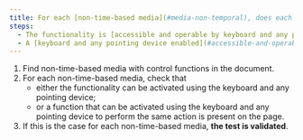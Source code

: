 ```yaml
---
title: For each [non-time-based media](#media-non-temporal), does each feature meet one of these conditions?
steps:
  - The functionality is [accessible and operable by keyboard and any pointing device](#accessible-and-operable-by-keyboard-and-any-pointing-device).
  - A [keyboard and any pointing device enabled](#accessible-and-operable-by-keyboard-and-any-pointing-device) feature to perform the same action is present on the page.
---
```


1. Find non-time-based media with control functions in the document.
2. For each non-time-based media, check that
   - either the functionality can be activated using the keyboard and any pointing device;
   - or a function that can be activated using the keyboard and any pointing device to perform the same action is present on the page.
3. If this is the case for each non-time-based media, **the test is validated**.
